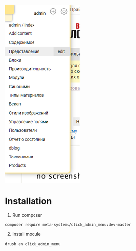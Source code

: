 

![alt text](https://raw.githubusercontent.com/meta-systems/click_admin_menu/master/img/cam.png)

# Installation #

1. Run composer

`composer require meta-systems/click_admin_menu:dev-master`

2. Install module

`drush en click_admin_menu`
